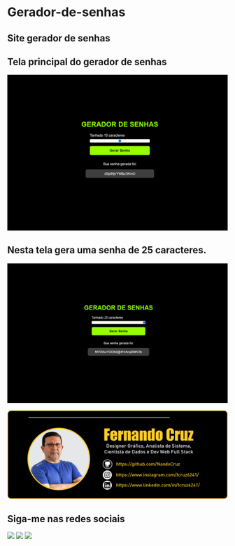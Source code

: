 # Gerador-de-senhas
## Site gerador de senhas

## Tela principal do gerador de senhas
 ![TelaPrincipal](https://github.com/NandoCruz/Gerador-de-senhas/blob/main/GeradorSenha.png)

## Nesta tela gera uma senha de 25 caracteres. 
![TelaraMaxima](https://github.com/NandoCruz/Gerador-de-senhas/blob/main/GeradorSenha01.png)

![AssinaturaOnLine](https://github.com/NandoCruz/PowerBI-dashboard/blob/main/imagens/AssinaturaOnLine.png)

## Siga-me nas redes sociais
<div>
  <a href="https://www.linkedin.com/in/fernando-cruz1005" target="_blank"><img src="https://img.shields.io/badge/LinkedIn-0077B5?style=for-the-badge&logo=linkedin&logoColor=white"></a>
  <a href="https://api.whatsapp.com/send?1=pt_br&phone=558398388777" target="_blank"><img src="https://img.shields.io/badge/WhatsApp-25D366?style=for-the-badge&logo=whatsapp&logoColor=white"></a>
  <a href="https://www.instagram.com/fcruz6241/" target="_blank"><img src="https://img.shields.io/badge/Instagram-0077B5?style=for-the-badge&logo=instagram&logoColor=white"></a>
</div>
